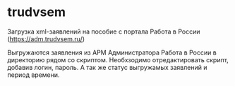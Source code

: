 # trudvsem

Загрузка xml-заявлений на пособие с портала Работа в России (https://adm.trudvsem.ru/) 

Выгружаются заявления из АРМ Администратора Работа в России в директорию рядом со скриптом.
Необхзодимо отредактировать скрипт, добавив логин, пароль. А так же статус выгружамых заявлений и период времени.
